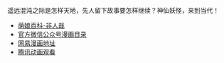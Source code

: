 遥远混沌之际是怎样天地，先人留下故事要怎样继续？神仙妖怪，来到当代！
- [萌娘百科-非人哉](https://zh.moegirl.org.cn/%E9%9D%9E%E4%BA%BA%E5%93%89)
- [官方微信公众号漫画目录](https://mp.weixin.qq.com/s/tHvj55iELevf7H_bPTf1aA)
- [网易漫画地址](https://manhua.163.com/source/4477190601790120299)
- [腾讯动画观看](http://v.qq.com/detail/w/wk85h1a859a8350.html)
